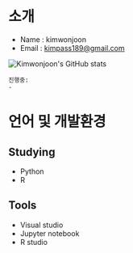 # 소개
* Name : kimwonjoon
* Email : <kimpass189@gmail.com>

![Kimwonjoon's GitHub stats](https://github-readme-stats.vercel.app/api?username=Kimwonjoon&show_icons=true)

```
진행중:
- 
```

# 언어 및 개발환경

## Studying

* Python
* R

## Tools

* Visual studio
* Jupyter notebook
* R studio

<!---
Kimwonjoon/Kimwonjoon is a ✨ special ✨ repository because its `README.md` (this file) appears on your GitHub profile.
You can click the Preview link to take a look at your changes.
--->
